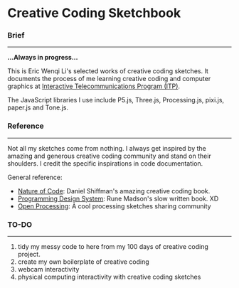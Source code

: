 # Creative Coding Sketchbook  

### Brief ###
---
**...Always in progress...**  

This is Eric Wenqi Li's selected works of creative coding sketches. It documents the process of me learning creative coding and computer graphics at [Interactive Telecommunications Program (ITP)](https://tisch.nyu.edu/itp).

The JavaScript libraries I use include P5.js, Three.js, Processing.js, pixi.js, paper.js and Tone.js.

### Reference ###
---
Not all my sketches come from nothing. I always get inspired by the amazing and generous creative coding community and stand on their shoulders. I credit the specific inspirations in code documentation.

General reference:  
*   [Nature of Code](http://natureofcode.com/): Daniel Shiffman's amazing creative coding book.
*   [Programming Design System](https://programmingdesignsystems.com/): Rune Madson's slow written book. XD
*   [Open Processing](https://www.openprocessing.org/): A cool processing sketches sharing community

### TO-DO ###
---
1.  tidy my messy code to here from my 100 days of creative coding project.
1.  create my own boilerplate of creative coding
1.  webcam interactivity
1.  physical computing interactivity with creative coding sketches
